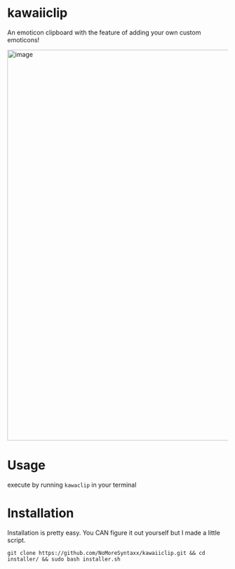 # kawaiiclip
An emoticon clipboard with the feature of adding your own custom emoticons!

<img width="1210" height="889" alt="image" src="https://github.com/user-attachments/assets/be69f20b-ecf0-4fcd-9693-36fbdd64fd61" />

# Usage

execute by running `kawaclip` in your terminal

# Installation
Installation is pretty easy. You CAN figure it out yourself but I made a little script.

```git clone https://github.com/NoMoreSyntaxx/kawaiiclip.git && cd installer/ && sudo bash installer.sh```

